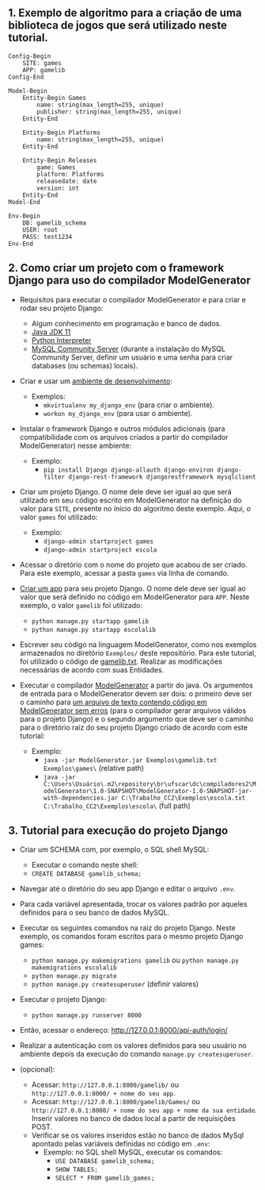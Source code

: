 ## 1. Exemplo de algoritmo para a criação de uma biblioteca de jogos que será utilizado neste tutorial.
```
Config-Begin
	SITE: games
	APP: gamelib
Config-End

Model-Begin	
	Entity-Begin Games
		name: string(max_length=255, unique)
		publisher: string(max_length=255, unique)
	Entity-End

	Entity-Begin Platforms
		name: string(max_length=255, unique)
	Entity-End

	Entity-Begin Releases
		game: Games
		platform: Platforms
		releasedate: date
		version: int
	Entity-End
Model-End

Env-Begin
	DB: gamelib_schema
	USER: root
	PASS: test1234
Env-End
```

## 2. Como criar um projeto com o framework Django para uso do compilador ModelGenerator

* Requisitos para executar o compilador ModelGenerator e para criar e rodar seu projeto Django:
  * Algum conhecimento em programação e banco de dados.
  * [Java JDK 11](https://www.oracle.com/java/technologies/javase-jdk11-downloads.html#license-lightbox)
  * [Python Interpreter](https://www.python.org/downloads/)
  * [MySQL Community Server](https://dev.mysql.com/downloads/mysql/) (durante a instalação do MySQL Community Server, definir um usuário e uma senha para criar databases (ou schemas) locais).
 
* Criar e usar um [ambiente de desenvolvimento](https://developer.mozilla.org/pt-BR/docs/Learn/Server-side/Django/development_environment#usando_django_em_um_ambiente_virtual_python):
  * Exemplos:
    * `mkvirtualenv my_django_env` (para criar o ambiente).
    * `workon my_django_env` (para usar o ambiente).

* Instalar o framework Django e outros módulos adicionais (para compatibilidade com os arquivos criados a partir do compilador ModelGenerator) nesse ambiente:
  * Exemplo:
    * `pip install Django django-allauth django-environ django-filter django-rest-framework djangorestframework mysqlclient`

* Criar um projeto Django. O nome dele deve ser igual ao que será utilizado em seu código escrito em ModelGenerator na definição do valor para `SITE`, presente no início do algoritmo deste exemplo. Aqui, o valor `games` foi utilizado:
  * Exemplo:
    * `django-admin startproject games`
    * `django-admin startproject escola`

* Acessar o diretório com o nome do projeto que acabou de ser criado. Para este exemplo, acessar a pasta `games` via linha de comando.

* [Criar um app](https://docs.djangoproject.com/en/3.2/intro/tutorial01/#creating-the-polls-app) para seu projeto Django. O nome dele deve ser igual ao valor que será definido no código em ModelGenerator para `APP`. Neste exemplo, o valor `gamelib` foi utilizado:
    * `python manage.py startapp gamelib`
    * `python manage.py startapp escolalib`

* Escrever seu código na linguagem ModelGenerator, como nos exemplos armazenados no diretório `Exemplos/` deste repositório. Para este tutorial, foi utilizado o código de [gamelib.txt](https://github.com/rennesfreitassouza/Trabalho_CC2/blob/main/Exemplos/gamelib.txt). Realizar as modificações necessárias de acordo com suas Entidades.

* Executar o compilador [ModelGenerator](https://github.com/rennesfreitassouza/Trabalho_CC2/blob/main/ModelGenerator.jar) a partir do java. Os argumentos de entrada para o ModelGenerator devem ser dois: o primeiro deve ser o caminho para [um arquivo de texto contendo código em ModelGenerator sem erros](https://github.com/rennesfreitassouza/Trabalho_CC2/blob/main/Exemplos/gamelib.txt) (para o compilador gerar arquivos válidos para o projeto Django) e o segundo argumento que deve ser o caminho para o diretório raiz do seu projeto Django criado de acordo com este tutorial:
   * Exemplo:
     * `java -jar ModelGenerator.jar Exemplos\gamelib.txt Exemplos\games\` (relative path)
     * `java -jar C:\Users\Usuário\.m2\repository\br\ufscar\dc\compiladores2\ModelGenerator\1.0-SNAPSHOT\ModelGenerator-1.0-SNAPSHOT-jar-with-dependencies.jar C:\Trabalho_CC2\Exemplos\escola.txt C:\Trabalho_CC2\Exemplos\escola\` (full path)

## 3. Tutorial para execução do projeto Django

- Criar um SCHEMA com, por exemplo, o SQL shell MySQL:
    - Executar o comando neste shell:
    - `CREATE DATABASE gamelib_schema;`

- Navegar até o diretório do seu app Django e editar o arquivo `.env`.

- Para cada variável apresentada, trocar os valores padrão por aqueles definidos para o seu banco de dados MySQL.

- Executar os seguintes comandos na raiz do projeto Django. Neste exemplo, os comandos foram escritos para o mesmo projeto Django games:
  - `python manage.py makemigrations gamelib` ou `python manage.py makemigrations escolalib`
  - `python manage.py migrate`
  - `python manage.py createsuperuser` (definir valores)

- Executar o projeto Django:
  - `python manage.py runserver 8000`

- Então, acessar o endereço: http://127.0.0.1:8000/api-auth/login/
- Realizar a autenticação com os valores definidos para seu usuário no ambiente depois da execução do comando `manage.py createsuperuser`.
- (opcional):
  - Acessar: `http://127.0.0.1:8000/gamelib/` ou `http://127.0.0.1:8000/ + nome do seu app`.
  - Acessar: `http://127.0.0.1:8000/gamelib/Games/`  ou `http://127.0.0.1:8000/ + nome do seu app + nome da sua entidade`. Inserir valores no banco de dados local a partir de requisições POST.
  - Verificar se os valores inseridos estão no banco de dados MySql apontado pelas variáveis definidas no código em `.env`:
    - Exemplo: no SQL shell MySQL, executar os comandos:
      - `USE DATABASE gamelib_schema;`
      - `SHOW TABLES;`
      - `SELECT * FROM gamelib_games;`
